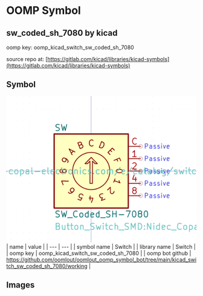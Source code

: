 # OOMP Symbol  
## sw_coded_sh_7080  by kicad  
  
oomp key: oomp_kicad_switch_sw_coded_sh_7080  
  
source repo at: [https://gitlab.com/kicad/libraries/kicad-symbols](https://gitlab.com/kicad/libraries/kicad-symbols)  
## Symbol  
  
[![working.png](working_600.png)](working.png)  
| name | value | 
| --- | --- | 
| symbol name | Switch | 
| library name | Switch | 
| oomp key | oomp_kicad_switch_sw_coded_sh_7080 | 
| oomp bot github | https://github.com/oomlout/oomlout_oomp_symbol_bot/tree/main/kicad_switch_sw_coded_sh_7080/working | 
## Images  
